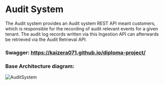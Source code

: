 # Audit System
The Audit system provides an Audit system REST API meant customers, which is responsible for the recording of audit relevant events for a given tenant. The audit log records written via this Ingestion API can afterwards be retrieved via the Audit Retrieval API.
### Swagger: https://kaizera071.github.io/diploma-project/
### Base Architecture diagram:
![AuditSystem](https://github.com/user-attachments/assets/74b56fe8-98d6-485c-9de9-3122ab8509a5)
